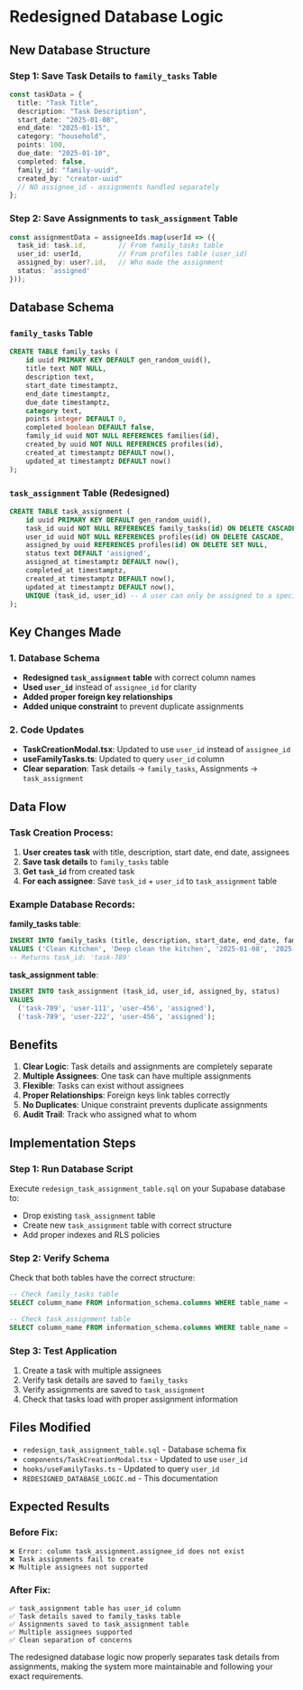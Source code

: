 # Redesigned Database Logic

## New Database Structure

### **Step 1: Save Task Details to `family_tasks` Table**
```typescript
const taskData = {
  title: "Task Title",
  description: "Task Description", 
  start_date: "2025-01-08",
  end_date: "2025-01-15",
  category: "household",
  points: 100,
  due_date: "2025-01-10",
  completed: false,
  family_id: "family-uuid",
  created_by: "creator-uuid"
  // NO assignee_id - assignments handled separately
};
```

### **Step 2: Save Assignments to `task_assignment` Table**
```typescript
const assignmentData = assigneeIds.map(userId => ({
  task_id: task.id,        // From family_tasks table
  user_id: userId,         // From profiles table (user_id)
  assigned_by: user?.id,   // Who made the assignment
  status: 'assigned'
}));
```

## Database Schema

### **`family_tasks` Table**
```sql
CREATE TABLE family_tasks (
    id uuid PRIMARY KEY DEFAULT gen_random_uuid(),
    title text NOT NULL,
    description text,
    start_date timestamptz,
    end_date timestamptz,
    due_date timestamptz,
    category text,
    points integer DEFAULT 0,
    completed boolean DEFAULT false,
    family_id uuid NOT NULL REFERENCES families(id),
    created_by uuid NOT NULL REFERENCES profiles(id),
    created_at timestamptz DEFAULT now(),
    updated_at timestamptz DEFAULT now()
);
```

### **`task_assignment` Table** (Redesigned)
```sql
CREATE TABLE task_assignment (
    id uuid PRIMARY KEY DEFAULT gen_random_uuid(),
    task_id uuid NOT NULL REFERENCES family_tasks(id) ON DELETE CASCADE,
    user_id uuid NOT NULL REFERENCES profiles(id) ON DELETE CASCADE,
    assigned_by uuid REFERENCES profiles(id) ON DELETE SET NULL,
    status text DEFAULT 'assigned',
    assigned_at timestamptz DEFAULT now(),
    completed_at timestamptz,
    created_at timestamptz DEFAULT now(),
    updated_at timestamptz DEFAULT now(),
    UNIQUE (task_id, user_id) -- A user can only be assigned to a specific task once
);
```

## Key Changes Made

### **1. Database Schema**
- **Redesigned `task_assignment` table** with correct column names
- **Used `user_id`** instead of `assignee_id` for clarity
- **Added proper foreign key relationships**
- **Added unique constraint** to prevent duplicate assignments

### **2. Code Updates**
- **TaskCreationModal.tsx**: Updated to use `user_id` instead of `assignee_id`
- **useFamilyTasks.ts**: Updated to query `user_id` column
- **Clear separation**: Task details → `family_tasks`, Assignments → `task_assignment`

## Data Flow

### **Task Creation Process**:
1. **User creates task** with title, description, start date, end date, assignees
2. **Save task details** to `family_tasks` table
3. **Get `task_id`** from created task
4. **For each assignee**: Save `task_id` + `user_id` to `task_assignment` table

### **Example Database Records**:

**family_tasks table**:
```sql
INSERT INTO family_tasks (title, description, start_date, end_date, family_id, created_by)
VALUES ('Clean Kitchen', 'Deep clean the kitchen', '2025-01-08', '2025-01-10', 'family-123', 'user-456');
-- Returns task_id: 'task-789'
```

**task_assignment table**:
```sql
INSERT INTO task_assignment (task_id, user_id, assigned_by, status)
VALUES 
  ('task-789', 'user-111', 'user-456', 'assigned'),
  ('task-789', 'user-222', 'user-456', 'assigned');
```

## Benefits

1. **Clear Logic**: Task details and assignments are completely separate
2. **Multiple Assignees**: One task can have multiple assignments
3. **Flexible**: Tasks can exist without assignees
4. **Proper Relationships**: Foreign keys link tables correctly
5. **No Duplicates**: Unique constraint prevents duplicate assignments
6. **Audit Trail**: Track who assigned what to whom

## Implementation Steps

### **Step 1: Run Database Script**
Execute `redesign_task_assignment_table.sql` on your Supabase database to:
- Drop existing `task_assignment` table
- Create new `task_assignment` table with correct structure
- Add proper indexes and RLS policies

### **Step 2: Verify Schema**
Check that both tables have the correct structure:
```sql
-- Check family_tasks table
SELECT column_name FROM information_schema.columns WHERE table_name = 'family_tasks';

-- Check task_assignment table  
SELECT column_name FROM information_schema.columns WHERE table_name = 'task_assignment';
```

### **Step 3: Test Application**
1. Create a task with multiple assignees
2. Verify task details are saved to `family_tasks`
3. Verify assignments are saved to `task_assignment`
4. Check that tasks load with proper assignment information

## Files Modified

- `redesign_task_assignment_table.sql` - Database schema fix
- `components/TaskCreationModal.tsx` - Updated to use `user_id`
- `hooks/useFamilyTasks.ts` - Updated to query `user_id`
- `REDESIGNED_DATABASE_LOGIC.md` - This documentation

## Expected Results

### **Before Fix**:
```
❌ Error: column task_assignment.assignee_id does not exist
❌ Task assignments fail to create
❌ Multiple assignees not supported
```

### **After Fix**:
```
✅ task_assignment table has user_id column
✅ Task details saved to family_tasks table
✅ Assignments saved to task_assignment table
✅ Multiple assignees supported
✅ Clean separation of concerns
```

The redesigned database logic now properly separates task details from assignments, making the system more maintainable and following your exact requirements.
